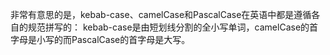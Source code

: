 

非常有意思的是，kebab-case、camelCase和PascalCase在英语中都是遵循各自的规范拼写的：
kebab-case是由短划线分割的全小写单词，camelCase的首字母是小写的而PascalCase的首字母是大写。
